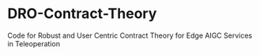 # DRO-Contract-Theory
Code for Robust and User Centric Contract Theory for Edge AIGC Services in Teleoperation
